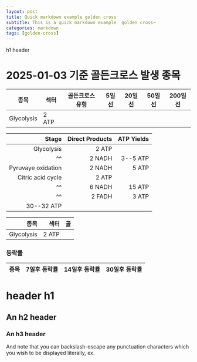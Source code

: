 ```yaml
---
layout: post
title: Quick markdown example golden cross
subtitle: This is a quick markdown example  golden cross~
categories: markdown
tags: [golden-cross]
---
```


h1 header
# 2025-01-03 기준 골든크로스 발생 종목

| 종목 | 섹터 | 골든크로스 유형 | 5일선 | 20일선 | 50일선 | 200일선 |
|------|------|----------------|-------|--------|--------|---------|
|Glycolysis | 2 ATP                   ||||||


| Stage | Direct Products | ATP Yields |
| ----: | --------------: | ---------: |
|Glycolysis | 2 ATP                   ||
|^^         | 2 NADH      | 3--5 ATP   |
|Pyruvaye oxidation | 2 NADH | 5 ATP   |
|Citric acid cycle  | 2 ATP           ||
|^^                 | 6 NADH | 15 ATP  |
|^^                 | 2 FADH | 3 ATP   |
| 30--32 ATP                         |||

| 종목 | 섹터 | 골 |
| ----: | --------------: | ---------: |
|Glycolysis | 2 ATP                   ||



### 등락률

| 종목 | 7일후 등락률 | 14일후 등락률 | 30일후 등락률 |
|------|-------------|--------------|--------------|
# header h1

An h2 header
------------




### An h3 header ###

And note that you can backslash-escape any punctuation characters
which you wish to be displayed literally, ex.
